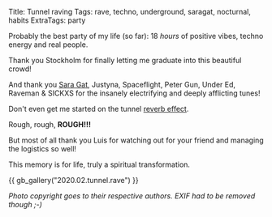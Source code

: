 Title: Tunnel raving
Tags: rave, techno, underground, saragat, nocturnal, habits
ExtraTags: party

Probably the best party of my life (so far): 18 *hours* of positive vibes,
techno energy and real people.

Thank you Stockholm for finally letting me graduate into this beautiful crowd!

And thank you [Sara Gat](https://soundcloud.com/saragat), Justyna, Spaceflight, Peter Gun, Under Ed,
Raveman & SICKXS for the insanely electrifying and deeply afflicting tunes!

Don't even get me started on the tunnel [reverb effect](https://en.wikipedia.org/wiki/Reverberation).

Rough, rough, **ROUGH!!!**

But most of all thank you Luis for watching out for your friend and managing
the logistics so well!

This memory is for life, truly a spiritual transformation.

{{ gb_gallery("2020.02.tunnel.rave") }}

*Photo copyright goes to their respective authors. EXIF had
to be removed though ;-)*

